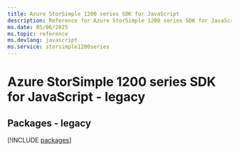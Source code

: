 ```yaml
---
title: Azure StorSimple 1200 series SDK for JavaScript
description: Reference for Azure StorSimple 1200 series SDK for JavaScript
ms.date: 05/06/2025
ms.topic: reference
ms.devlang: javascript
ms.service: storsimple1200series
---
```

# Azure StorSimple 1200 series SDK for JavaScript - legacy
## Packages - legacy
[!INCLUDE [packages](storsimple-1200-series-index.md)]
